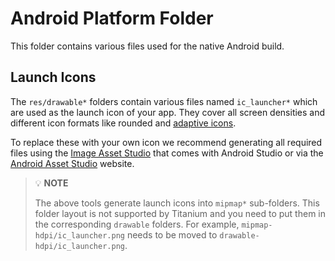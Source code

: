# Android Platform Folder

This folder contains various files used for the native Android build.

## Launch Icons

The `res/drawable*` folders contain various files named `ic_launcher*` which are used as the launch icon of your app. They cover all screen densities and different icon formats like rounded and [adaptive icons](https://developer.android.com/guide/practices/ui_guidelines/icon_design_adaptive).

To replace these with your own icon we recommend generating all required files using the [Image Asset Studio](https://developer.android.com/studio/write/image-asset-studio) that comes with Android Studio or via the [Android Asset Studio](https://romannurik.github.io/AndroidAssetStudio/index.html) website.

> 💡 **NOTE**
>
> The above tools generate launch icons into `mipmap*` sub-folders. This folder layout is not supported by Titanium and you need to put them in the corresponding `drawable` folders. For example, `mipmap-hdpi/ic_launcher.png` needs to be moved to `drawable-hdpi/ic_launcher.png`.
